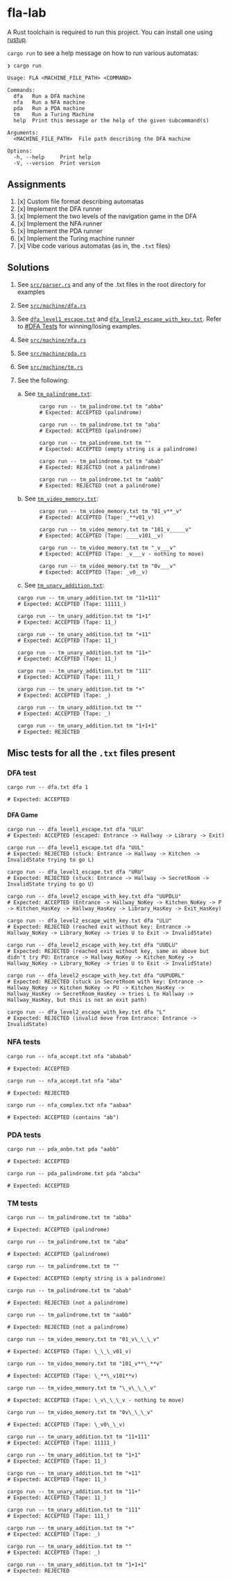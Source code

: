 # fla-lab

A Rust toolchain is required to run this project. You can install one using [rustup](https://rustup.rs/).

`cargo run` to see a help message on how to run various automatas:

```
❯ cargo run

Usage: FLA <MACHINE_FILE_PATH> <COMMAND>

Commands:
  dfa   Run a DFA machine
  nfa   Run a NFA machine
  pda   Run a PDA machine
  tm    Run a Turing Machine
  help  Print this message or the help of the given subcommand(s)

Arguments:
  <MACHINE_FILE_PATH>  File path describing the DFA machine

Options:
  -h, --help     Print help
  -V, --version  Print version
```

## Assignments

1. [x] Custom file format describing automatas
2. [x] Implement the DFA runner
3. [x] Implement the two levels of the navigation game in the DFA
4. [x] Implement the NFA runner
5. [x] Implement the PDA runner
6. [x] Implement the Turing machine runner
7. [x] Vibe code various automatas (as in, the `.txt` files)

## Solutions

1.  See [`src/parser.rs`](src/parser.rs) and any of the .txt files in the root directory for examples
2.  See [`src/machine/dfa.rs`](src/machine/dfa.rs)
3.  See [`dfa_level1_escape.txt`](./dfa_level1_escape.txt) and [`dfa_level2_escape_with_key.txt`](./dfa_level2_escape_with_key.txt). Refer to [#DFA Tests](#dfa-test) for winning/losing examples.
4.  See [`src/machine/nfa.rs`](src/machine/nfa.rs)
5.  See [`src/machine/pda.rs`](src/machine/pda.rs)
6.  See [`src/machine/tm.rs`](src/machine/tm.rs)
7.  See the following:

    a. See [`tm_palindrome.txt`](./tm_palindrome.txt):

    ```
           cargo run -- tm_palindrome.txt tm "abba"
           # Expected: ACCEPTED (palindrome)

           cargo run -- tm_palindrome.txt tm "aba"
           # Expected: ACCEPTED (palindrome)

           cargo run -- tm_palindrome.txt tm ""
           # Expected: ACCEPTED (empty string is a palindrome)

           cargo run -- tm_palindrome.txt tm "abab"
           # Expected: REJECTED (not a palindrome)

           cargo run -- tm_palindrome.txt tm "aabb"
           # Expected: REJECTED (not a palindrome)
    ```

    b. See [`tm_video_memory.txt`](./tm_video_memory.txt):

    ```
           cargo run -- tm_video_memory.txt tm "01_v**_v"
           # Expected: ACCEPTED (Tape: _**v01_v)

           cargo run -- tm_video_memory.txt tm "101_v_____v"
           # Expected: ACCEPTED (Tape: ____v101__v)

           cargo run -- tm_video_memory.txt tm "_v___v"
           # Expected: ACCEPTED (Tape: _v___v - nothing to move)

           cargo run -- tm_video_memory.txt tm "0v___v"
           # Expected: ACCEPTED (Tape: _v0__v)
    ```

    c. See [`tm_unary_addition.txt`](./tm_unary_addition.txt):

    ```
    cargo run -- tm_unary_addition.txt tm "11+111"
    # Expected: ACCEPTED (Tape: 11111_)

    cargo run -- tm_unary_addition.txt tm "1+1"
    # Expected: ACCEPTED (Tape: 11_)

    cargo run -- tm_unary_addition.txt tm "+11"
    # Expected: ACCEPTED (Tape: 11_)

    cargo run -- tm_unary_addition.txt tm "11+"
    # Expected: ACCEPTED (Tape: 11_)

    cargo run -- tm_unary_addition.txt tm "111"
    # Expected: ACCEPTED (Tape: 111_)

    cargo run -- tm_unary_addition.txt tm "+"
    # Expected: ACCEPTED (Tape: _)

    cargo run -- tm_unary_addition.txt tm ""
    # Expected: ACCEPTED (Tape: _)

    cargo run -- tm_unary_addition.txt tm "1+1+1"
    # Expected: REJECTED
    ```

## Misc tests for all the `.txt` files present

### DFA test

```
cargo run -- dfa.txt dfa 1

# Expected: ACCEPTED
```

#### DFA Game

```
cargo run -- dfa_level1_escape.txt dfa "ULU"
# Expected: ACCEPTED (escaped: Entrance -> Hallway -> Library -> Exit)

cargo run -- dfa_level1_escape.txt dfa "UUL"
# Expected: REJECTED (stuck: Entrance -> Hallway -> Kitchen -> InvalidState trying to go L)

cargo run -- dfa_level1_escape.txt dfa "URU"
# Expected: REJECTED (stuck: Entrance -> Hallway -> SecretRoom -> InvalidState trying to go U)
```

```
cargo run -- dfa_level2_escape_with_key.txt dfa "UUPDLU"
# Expected: ACCEPTED (Entrance -> Hallway_NoKey -> Kitchen_NoKey -> P -> Kitchen_HasKey -> Hallway_HasKey -> Library_HasKey -> Exit_HasKey)

cargo run -- dfa_level2_escape_with_key.txt dfa "ULU"
# Expected: REJECTED (reached exit without key: Entrance -> Hallway_NoKey -> Library_NoKey -> tries U to Exit -> InvalidState)

cargo run -- dfa_level2_escape_with_key.txt dfa "UUDLU"
# Expected: REJECTED (reached exit without key, same as above but didn't try PU: Entrance -> Hallway_NoKey -> Kitchen_NoKey -> Hallway_NoKey -> Library_NoKey -> tries U to Exit -> InvalidState)

cargo run -- dfa_level2_escape_with_key.txt dfa "UUPUDRL"
# Expected: REJECTED (stuck in SecretRoom with key: Entrance -> Hallway_NoKey -> Kitchen_NoKey -> PU -> Kitchen_HasKey -> Hallway_HasKey -> SecretRoom_HasKey -> tries L to Hallway -> Hallway_HasKey, but this is not an exit path)

cargo run -- dfa_level2_escape_with_key.txt dfa "L"
# Expected: REJECTED (invalid move from Entrance: Entrance -> InvalidState)
```

### NFA tests

```
cargo run -- nfa_accept.txt nfa "ababab"

# Expected: ACCEPTED

cargo run -- nfa_accept.txt nfa "aba"

# Expected: REJECTED

cargo run -- nfa_complex.txt nfa "aabaa"

# Expected: ACCEPTED (contains "ab")
```

### PDA tests

```
cargo run -- pda_anbn.txt pda "aabb"

# Expected: ACCEPTED

cargo run -- pda_palindrome.txt pda "abcba"

# Expected: ACCEPTED
```

### TM tests

```
cargo run -- tm_palindrome.txt tm "abba"

# Expected: ACCEPTED (palindrome)

cargo run -- tm_palindrome.txt tm "aba"

# Expected: ACCEPTED (palindrome)

cargo run -- tm_palindrome.txt tm ""

# Expected: ACCEPTED (empty string is a palindrome)

cargo run -- tm_palindrome.txt tm "abab"

# Expected: REJECTED (not a palindrome)

cargo run -- tm_palindrome.txt tm "aabb"

# Expected: REJECTED (not a palindrome)
```

```
cargo run -- tm_video_memory.txt tm "01_v\_\_\_v"

# Expected: ACCEPTED (Tape: \_\_\_v01_v)

cargo run -- tm_video_memory.txt tm "101_v**\_**v"

# Expected: ACCEPTED (Tape: \_**\_v101**v)

cargo run -- tm_video_memory.txt tm "\_v\_\_\_v"

# Expected: ACCEPTED (Tape: \_v\_\_\_v - nothing to move)

cargo run -- tm_video_memory.txt tm "0v\_\_\_v"

# Expected: ACCEPTED (Tape: \_v0\_\_v)
```

```
cargo run -- tm_unary_addition.txt tm "11+111"
# Expected: ACCEPTED (Tape: 11111_)

cargo run -- tm_unary_addition.txt tm "1+1"
# Expected: ACCEPTED (Tape: 11_)

cargo run -- tm_unary_addition.txt tm "+11"
# Expected: ACCEPTED (Tape: 11_)

cargo run -- tm_unary_addition.txt tm "11+"
# Expected: ACCEPTED (Tape: 11_)

cargo run -- tm_unary_addition.txt tm "111"
# Expected: ACCEPTED (Tape: 111_)

cargo run -- tm_unary_addition.txt tm "+"
# Expected: ACCEPTED (Tape: _)

cargo run -- tm_unary_addition.txt tm ""
# Expected: ACCEPTED (Tape: _)

cargo run -- tm_unary_addition.txt tm "1+1+1"
# Expected: REJECTED
```
